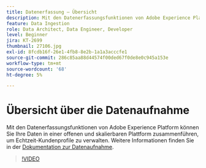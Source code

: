 ```yaml
---
title: Datenerfassung – Übersicht
description: Mit den Datenerfassungsfunktionen von Adobe Experience Platform können Sie Ihre Daten zu einer offenen und skalierbaren Plattform zusammenführen, um ein einheitliches Profil zu verwalten.
feature: Data Ingestion
role: Data Architect, Data Engineer, Developer
level: Beginner
jira: KT-2699
thumbnail: 27106.jpg
exl-id: 8fcdb16f-26e1-4fb8-8e2b-1a1a3acccfe1
source-git-commit: 286c85aa88d44574f00ded67f0de8e0c945a153e
workflow-type: tm+mt
source-wordcount: '68'
ht-degree: 5%

---
```


# Übersicht über die Datenaufnahme

Mit den Datenerfassungsfunktionen von Adobe Experience Platform können Sie Ihre Daten in einer offenen und skalierbaren Plattform zusammenführen, um Echtzeit-Kundenprofile zu verwalten. Weitere Informationen finden Sie in der [Dokumentation zur Datenaufnahme](https://experienceleague.adobe.com/docs/experience-platform/ingestion/home.html?lang=de).

>[!VIDEO](https://video.tv.adobe.com/v/27106?learn=on&enablevpops)

